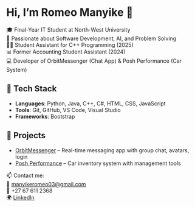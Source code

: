 # Hi, I’m Romeo Manyike 👋

🎓 Final-Year IT Student at North-West University  
🧠 Passionate about Software Development, AI, and Problem Solving  
👨‍🏫 Student Assistant for C++ Programming (2025)  
📊 Former Accounting Student Assistant (2024)  
💻 Developer of OrbitMessenger (Chat App) & Posh Performance (Car System)

## 🚀 Tech Stack
- **Languages**: Python, Java, C++, C#, HTML, CSS, JavaScript  
- **Tools**: Git, GitHub, VS Code, Visual Studio  
- **Frameworks**: Bootstrap

## 🔗 Projects
- [OrbitMessenger](https://github.com/romeo-rsa3/OrbitMessanger) – Real-time messaging app with group chat, avatars, login
- [Posh Performance](https://github.com/OtheliaMkhatshwa/PoshPerformance) – Car inventory system with management tools

📫 Contact me:  
📧 manyikeromeo03@gmail.com  
📱 +27 67 611 2368  
🌍 [LinkedIn](https://www.linkedin.com/in/romeo-manyike-24568032b/)
